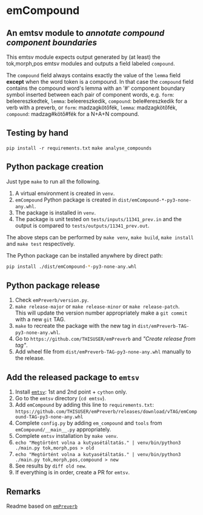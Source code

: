 # emCompound

## An emtsv module to _annotate compound component boundaries_

This emtsv module expects output generated by (at least) the tok,morph,pos emtsv modules and outputs a field labeled `compound`.

The `compound` field always contains exactly the value of the `lemma` field **except** when the word token is a compound. In that case the `compound` field contains the compound word's lemma with an '#' component boundary symbol inserted between each pair of component words, e.g. `form`: beleereszkedtek, `lemma`: beleereszkedik, `compound`: bele#ereszkedik for a verb with a preverb, or `form`: madzagkötőfék, `lemma`: madzagkötőfék, `compound`: madzag#kötő#fék for a N+A+N compound.

## Testing by hand

`pip install -r requirements.txt`
`make analyse_compounds`

## Python package creation

Just type `make` to run all the following.

1. A virtual environment is created in `venv`.
2. `emCompound` Python package is created in `dist/emCompound-*-py3-none-any.whl`.
3. The package is installed in `venv`. 
4. The package is unit tested on `tests/inputs/11341_prev.in` and the output is compared to `tests/outputs/11341_prev.out`.

The above steps can be performed by `make venv`, `make build`, `make install` and `make test` respectively.

The Python package can be installed anywhere by direct path:
```bash
pip install ./dist/emCompound-*-py3-none-any.whl
```

## Python package release

1. Check `emPreverb/version.py`.
2. `make release-major` or `make release-minor` or `make release-patch`.\
   This will update the version number appropriately make a `git commit` with a new `git` TAG.
3. `make` to recreate the package with the new tag in `dist/emPreverb-TAG-py3-none-any.whl`.
4. Go to `https://github.com/THISUSER/emPreverb` and _"Create release from tag"_.
5. Add wheel file from `dist/emPreverb-TAG-py3-none-any.whl` manually to the release.

## Add the released package to `emtsv`

1. Install [`emtsv`](https://github.com/nytud/emtsv/blob/master/docs/installation.md): 1st and 2nd point + `cython` only.
2. Go to the `emtsv` directory (`cd emtsv`).
1. Add `emCompound` by adding this line to `requirements.txt`:\
   `https://github.com/THISUSER/emPreverb/releases/download/vTAG/emCompound-TAG-py3-none-any.whl`
2. Complete `config.py` by adding `em_compound` and `tools` from `emCompound/__main__.py` appropriately.
3. Complete `emtsv` installation by `make venv`.
4. `echo "Megtörtént volna a kutyasétáltatás." | venv/bin/python3 ./main.py tok,morph,pos > old`
5. `echo "Megtörtént volna a kutyasétáltatás." | venv/bin/python3 ./main.py tok,morph,pos,compound > new`
6. See results by `diff old new`.
7. If everything is in order, create a PR for `emtsv`.

## Remarks

Readme based on [`emPreverb`](https://github.com/ril-lexknowrep/emPreverb)